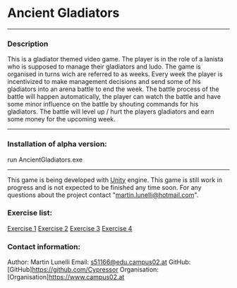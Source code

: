 # Ancient Gladiators
***
### Description
This is a gladiator themed video game. The player is in the role of a lanista who is supposed to manage their gladiators and ludo. The game is organised in turns wich are referred to as weeks. Every week the player is incentivized to make management decisions and send some of his gladiators into an arena battle to end the week. The battle process of the battle will happen automatically, the player can watch the battle and have some minor influence on the battle by shouting commands for his gladiators. The battle will level up / hurt the players gladiators and earn some money for the upcoming week.
***

### Installation of alpha version:
run AncientGladiators.exe
***
This game is being developed with [Unity](http://www.unity.com) engine.
This game is still work in progress and is not expected to be finished any time soon.
For any questions about the project contact "martin.lunelli@hotmail.com".

### Exercise list:
[Exercise 1](exercise1)
[Exercise 2](exercise2)
[Exercise 3](exercise3)
[Exercise 4](exercise4)

### Contact information:
Author:         Martin Lunelli
Email:          s51166@edu.campus02.at
GitHub:         [GitHub]https://github.com/Cypressor
Organisation:   [Organisation]https://www.campus02.at